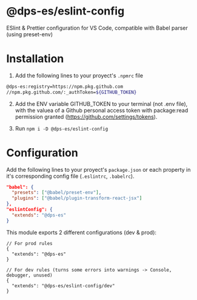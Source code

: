 # @dps-es/eslint-config

ESlint &amp; Prettier configuration for VS Code, compatible with Babel parser (using preset-env)

# Installation

1. Add the following lines to your proyect's `.npmrc` file

```bash
@dps-es:registry=https://npm.pkg.github.com
//npm.pkg.github.com/:_authToken=${GITHUB_TOKEN}
```

2. Add the ENV variable GITHUB_TOKEN to your terminal (not .env file), with the valuea of a Github personal access token with package:read permission granted (https://github.com/settings/tokens).

3. Run `npm i -D @dps-es/eslint-config`

# Configuration

Add the following lines to your proyect's `package.json` or each property in it's corresponding config file (`.eslintrc`, `.babelrc`).

```json
"babel": {
  "presets": ["@babel/preset-env"],
  "plugins": ["@babel/plugin-transform-react-jsx"]
},
"eslintConfig": {
  "extends": "@dps-es"
}
```

This module exports 2 different configurations (dev & prod):

```jsonc
// For prod rules
{
  "extends": "@dps-es"
}
```

```jsonc
// For dev rules (turns some errors into warnings -> Console, debugger, unused)
{
  "extends": "@dps-es/eslint-config/dev"
}
```
